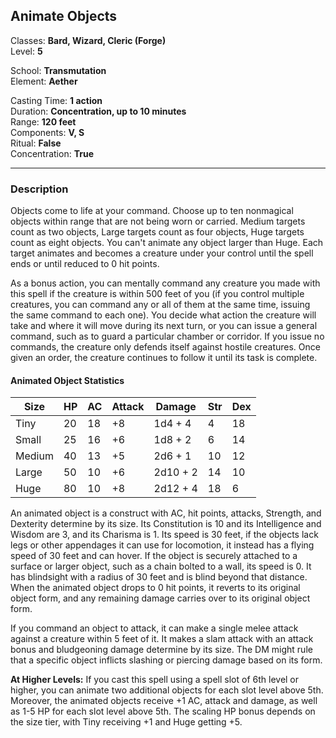 ## Animate Objects

Classes: **Bard, Wizard, Cleric (Forge)**  
Level: **5**  

School: **Transmutation**  
Element: **Aether**  

Casting Time: **1 action**  
Duration: **Concentration, up to 10 minutes**  
Range: **120 feet**  
Components: **V, S**  
Ritual: **False**  
Concentration: **True**  

------

### Description

Objects come to life at your command. Choose up to ten nonmagical objects  within range that are not being worn or carried. Medium targets count as two objects, Large targets count as four objects, Huge targets count as eight objects. You can't animate any object larger than Huge. Each  target animates and becomes a creature under your control until the spell ends or until reduced to 0 hit points.

As a bonus action, you can mentally command any creature you made with this spell if the creature is within 500 feet of you (if you control multiple creatures, you can command any or all of them at the same time, issuing the same  command to each one). You decide what action the creature will take and  where it will move during its next turn, or you can issue a general command, such as to guard a particular chamber or corridor. If you issue  no commands, the creature only defends itself against hostile  creatures. Once given an order, the creature continues to follow it  until its task is complete.

#### Animated Object Statistics

| Size   | HP   | AC   | Attack | Damage   | Str  | Dex  |
| ------ | ---- | ---- | ------ | -------- | ---- | ---- |
| Tiny   | 20   | 18   | +8     | 1d4 + 4  | 4    | 18   |
| Small  | 25   | 16   | +6     | 1d8 + 2  | 6    | 14   |
| Medium | 40   | 13   | +5     | 2d6 + 1  | 10   | 12   |
| Large  | 50   | 10   | +6     | 2d10 + 2 | 14   | 10   |
| Huge   | 80   | 10   | +8     | 2d12 + 4 | 18   | 6    |


An  animated object is a construct with AC, hit points, attacks, Strength, and Dexterity determine by its size. Its Constitution is 10 and its  Intelligence and Wisdom are 3, and its Charisma is 1. Its speed is 30  feet, if the objects lack legs or other appendages it can use for  locomotion, it instead has a flying speed of 30 feet and can hover. If  the object is securely attached to a surface or larger object, such as a  chain bolted to a wall, its speed is 0. It has blindsight with a radius of 30 feet and is blind beyond that distance. When the animated object  drops to 0 hit points, it reverts to its original object form, and any  remaining damage carries over to its original object form.

If  you command an object to attack, it can make a single melee attack  against a creature within 5 feet of it. It makes a slam attack with an  attack bonus and bludgeoning damage determine by its size. The DM might  rule that a specific object inflicts slashing or piercing damage based  on its form.

**At Higher Levels:** If you cast this spell using a spell slot of 6th level or higher, you can animate two  additional objects for each slot level above 5th. Moreover, the animated objects receive +1 AC, attack and damage, as well as 1-5 HP for each slot level above 5th. The scaling HP bonus depends on the size tier, with Tiny receiving +1 and Huge getting +5.